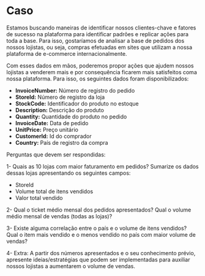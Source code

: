 # Caso
<p> Estamos buscando maneiras de identificar nossos clientes-chave e fatores de sucesso na plataforma para identificar padrões e replicar ações para toda a base. Para isso, gostaríamos de analisar a base de pedidos dos nossos lojistas, ou seja, compras efetuadas em sites que utilizam a nossa plataforma de e-commerce internacionalmente.
<p>Com esses dados em mãos, poderemos propor ações que ajudem nossos lojistas a venderem mais e por consequência ficarem mais satisfeitos coma nossa plataforma. Para isso, os seguintes dados foram disponibilizados:

- __InvoiceNumber:__ Número de registro do pedido
- __StoreId:__ Número de registro da loja
- __StockCode:__ Identificador do produto no estoque
- __Description:__ Descrição do produto
- __Quantity:__ Quantidade do produto no pedido
- __InvoiceDate:__ Data de pedido
- __UnitPrice:__ Preço unitário
- __CustomerId:__ Id do comprador
- __Country:__ País de registro da compra

<p> Perguntas que devem ser respondidas:
<p> 1- Quais as 10 lojas com maior faturamento em pedidos? Sumarize os dados dessas lojas apresentando os seguintes campos:

- StoreId
- Volume total de itens vendidos
- Valor total vendido

<p> 2- Qual o ticket médio mensal dos pedidos apresentados? Qual o volume médio mensal de vendas (todas as lojas)?
<p> 3- Existe alguma correlação entre o país e o volume de itens vendidos? Qual o item mais vendido e o menos vendido no país com maior volume de vendas?
<p> 4- Extra: A partir dos números apresentados e o seu conhecimento prévio, apresente ideias/estratégias que podem ser implementadas para auxiliar nossos lojistas a aumentarem o volume de vendas.